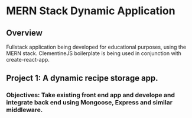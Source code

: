 # MERN Stack Dynamic Application

## Overview
Fullstack application being developed for educational purposes, using the MERN stack.
ClementineJS boilerplate is being used in conjunction with create-react-app.

## Project 1: A dynamic recipe storage app.
### Objectives: Take existing front end app and develope and integrate back end using Mongoose, Express and similar middleware.
 
